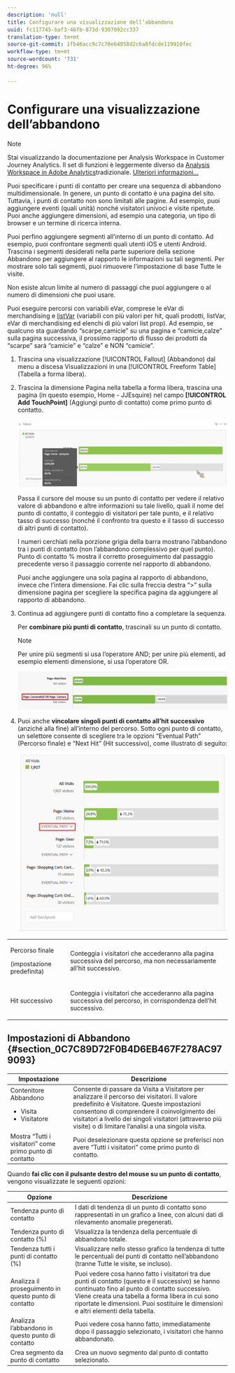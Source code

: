 ```yaml
---
description: 'null'
title: Configurare una visualizzazione dell’abbandono
uuid: fc117745-baf3-46fb-873d-9307092cc337
translation-type: tm+mt
source-git-commit: 1fb46acc9c7c70e64058d2c6a8fdcde119910fec
workflow-type: tm+mt
source-wordcount: '731'
ht-degree: 96%

---
```



# Configurare una visualizzazione dell’abbandono

>[!NOTE]
>
>Stai visualizzando la documentazione per  Analysis Workspace in Customer Journey Analytics. Il set di funzioni è leggermente diverso da [Analysis Workspace in Adobe  Analytics](https://docs.adobe.com/content/help/it-IT/analytics/analyze/analysis-workspace/home.html)tradizionale. [Ulteriori informazioni...](/help/getting-started/cja-aa.md)

Puoi specificare i punti di contatto per creare una sequenza di abbandono multidimensionale. In genere, un punto di contatto è una pagina del sito. Tuttavia, i punti di contatto non sono limitati alle pagine. Ad esempio, puoi aggiungere eventi (quali unità) nonché visitatori univoci e visite ripetute. Puoi anche aggiungere dimensioni, ad esempio una categoria, un tipo di browser e un termine di ricerca interna.

Puoi perfino aggiungere segmenti all’interno di un punto di contatto. Ad esempio, puoi confrontare segmenti quali utenti iOS e utenti Android. Trascina i segmenti desiderati nella parte superiore della sezione Abbandono per aggiungere al rapporto le informazioni su tali segmenti. Per mostrare solo tali segmenti, puoi rimuovere l’impostazione di base Tutte le visite.

Non esiste alcun limite al numero di passaggi che puoi aggiungere o al numero di dimensioni che puoi usare.

Puoi eseguire percorsi con variabili eVar, comprese le eVar di merchandising e [listVar](https://docs.adobe.com/content/help/it-IT/analytics/implementation/vars/page-vars/page-variables.html) (variabili con più valori per hit, quali prodotti, listVar, eVar di merchandising ed elenchi di più valori list prop). Ad esempio, se qualcuno sta guardando “scarpe,camicie” su una pagina e “camicie,calze” sulla pagina successiva, il prossimo rapporto di flusso dei prodotti da “scarpe” sarà “camicie” e “calze” e NON “camicie”.

1. Trascina una visualizzazione [!UICONTROL Fallout] (Abbandono) dal menu a discesa Visualizzazioni in una [!UICONTROL Freeform Table] (Tabella a forma libera).

1. Trascina la dimensione Pagina nella tabella a forma libera, trascina una pagina (in questo esempio, Home - JJEsquire) nel campo **[!UICONTROL Add TouchPoint]** (Aggiungi punto di contatto) come primo punto di contatto.

   ![](assets/fallout1.png)

   Passa il cursore del mouse su un punto di contatto per vedere il relativo valore di abbandono e altre informazioni su tale livello, quali il nome del punto di contatto, il conteggio di visitatori per tale punto, e il relativo tasso di successo (nonché il confronto tra questo e il tasso di successo di altri punti di contatto).

   I numeri cerchiati nella porzione grigia della barra mostrano l’abbandono tra i punti di contatto (non l’abbandono complessivo per quel punto). Punto di contatto % mostra il corretto proseguimento dal passaggio precedente verso il passaggio corrente nel rapporto di abbandono.

   Puoi anche aggiungere una sola pagina al rapporto di abbandono, invece che l’intera dimensione. Fai clic sulla freccia destra “>” sulla dimensione pagina per scegliere la specifica pagina da aggiungere al rapporto di abbandono.

1. Continua ad aggiungere punti di contatto fino a completare la sequenza.

   Per **combinare più punti di contatto**, trascinali su un punto di contatto.

   >[!NOTE]
   >
   >Per unire più segmenti si usa l’operatore AND; per unire più elementi, ad esempio elementi dimensione, si usa l’operatore OR.

   ![](assets/multiple_obj_touchpoint.png)

1. Puoi anche **vincolare singoli punti di contatto all’hit successivo** (anziché alla fine) all’interno del percorso. Sotto ogni punto di contatto, un selettore consente di scegliere tra le opzioni “Eventual Path” (Percorso finale) e “Next Hit” (Hit successivo), come illustrato di seguito:

   ![](assets/next-hit-eventually.png)

<table id="table_A91D99D9364B41929CC5A5BC907E8985"> 
 <tbody> 
  <tr> 
   <td colname="col1"> <p>Percorso finale </p> <p>(impostazione predefinita) </p> </td> 
   <td colname="col2"> <p>Conteggia i visitatori che accederanno alla pagina successiva del percorso, ma non necessariamente all’hit successivo. </p> </td> 
  </tr> 
  <tr> 
   <td colname="col1"> <p>Hit successivo </p> </td> 
   <td colname="col2"> <p>Conteggia i visitatori che accederanno alla pagina successiva del percorso, in corrispondenza dell’hit successivo. </p> </td> 
  </tr> 
 </tbody> 
</table>

## Impostazioni di Abbandono {#section_0C7C89D72F0B4D6EB467F278AC979093}

| Impostazione | Descrizione |
|--- |--- |
| Contenitore Abbandono <ul><li>Visita</li><li>Visitatore</li></ul> | Consente di passare da Visita a Visitatore per analizzare il percorso dei visitatori. Il valore predefinito è Visitatore.  Queste impostazioni consentono di comprendere il coinvolgimento dei visitatori a livello dei singoli visitatori (attraverso più visite) o di limitare l’analisi a una singola visita. |
| Mostra “Tutti i visitatori” come primo punto di contatto | Puoi deselezionare questa opzione se preferisci non avere “Tutti i visitatori” come primo punto di contatto. |

Quando **fai clic con il pulsante destro del mouse su un punto di contatto**, vengono visualizzate le seguenti opzioni:

| Opzione | Descrizione |
|--- |--- |
| Tendenza punto di contatto | I dati di tendenza di un punto di contatto sono rappresentati in un grafico a linee, con alcuni dati di rilevamento anomalie pregenerati. |
| Tendenza punto di contatto (%) | Visualizza la tendenza della percentuale di abbandono totale. |
| Tendenza tutti i punti di contatto (%) | Visualizzare nello stesso grafico la tendenza di tutte le percentuali dei punti di contatto nell’abbandono (tranne Tutte le visite, se incluso). |
| Analizza il proseguimento in questo punto di contatto | Puoi vedere cosa hanno fatto i visitatori tra due punti di contatto (questo e il successivo) se hanno continuato fino al punto di contatto successivo. Viene creata una tabella a forma libera in cui sono riportate le dimensioni. Puoi sostituire le dimensioni e altri elementi della tabella. |
| Analizza l’abbandono in questo punto di contatto | Puoi vedere cosa hanno fatto, immediatamente dopo il passaggio selezionato, i visitatori che hanno abbandonato. |
| Crea segmento da punto di contatto | Crea un nuovo segmento dal punto di contatto selezionato. |
